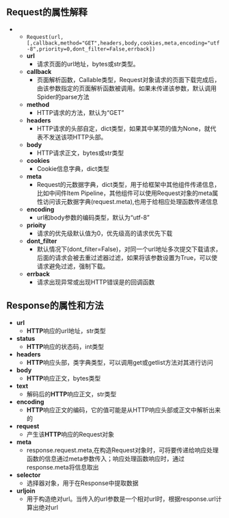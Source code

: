 ## Request的属性解释
* * `Request(url,[,callback,method="GET",headers,body,cookies,meta,encoding="utf-8",priority=0,dont_filter=False,errback])`
  * **url**	
    * 请求页面的url地址，bytes或str类型。
  * **callback**    
    * 页面解析函数，Callable类型，Request对象请求的页面下载完成后，由该参数指定的页面解析函数被调用。如果未传递该参数，默认调用Spider的parse方法
  * **method**   
    *  HTTP请求的方法，默认为“GET”
  * **headers**    
    * HTTP请求的头部自定，dict类型，如果其中某项的值为None，就代表不发送该项HTTP头部。
  * **body**    
    * HTTP请求正文，bytes或str类型
  * **cookies**    
    * Cookie信息字典，dict类型
  * **meta**    
    * Request的元数据字典，dict类型，用于给框架中其他组件传递信息，比如中间件Item Pipeline，其他组件可以使用Request对象的meta属性访问该元数据字典(request.meta),也用于给相应处理函数传递信息
  * **encoding**    
    * url和body参数的编码类型，默认为“utf-8”
  * **prioity**    
    * 请求的优先级默认值为0，优先级高的请求优先下载
  * **dont_filter**    
    * 默认情况下(dont_filter=False)，对同一个url地址多次提交下载请求，后面的请求会被去重过滤器过滤，如果将该参数设置为True，可以使请求避免过滤，强制下载。
  * **errback**    
    * 请求出现异常或出现HTTP错误是的回调函数

## Response的属性和方法

* **url**
  * **HTTP**响应的url地址，str类型
* **status**
  * **HTTP**响应的状态码，int类型
* **headers**
  * **HTTP**响应头部，类字典类型，可以调用get或getlist方法对其进行访问
* **body**
  * **HTTP**响应正文，bytes类型
* **text**
  * 解码后的**HTTP**响应正文，str类型
* **encoding**
  * **HTTP**响应正文的编码，它的值可能是从HTTP响应头部或正文中解析出来的
* **request**
  * 产生该**HTTP**响应的Request对象
* **meta**
  * response.request.meta,在构造Request对象时，可将要传递给响应处理函数的信息通过meta参数传入；响应处理函数响应时，通过response.meta将信息取出
* **selector**
  * 选择器对象，用于在Response中提取数据
* **urljoin**
  * 用于构造绝对url。当传入的url参数是一个相对url时，根据response.url计算出绝对url







